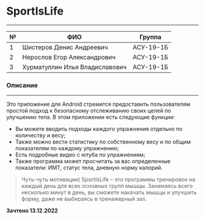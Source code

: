 # SportIsLife
---
| № | ФИО | Группа |
|-|-|-|
| 1 | Шистеров Денис Андреевич | АСУ-19-1Б |
| 2 | Нерослов Егор Александрович | АСУ-19-1Б |
| 3 | Хурматуллин Илья Владиславович | АСУ-19-1Б |
### Описание
---
Это приложение для Android стремится предоставить пользователям простой подход к безопасному отслеживанию своих целей по улучшению тела. 
В этом приложении есть следующие функции:
* Вы можете вводить подходы каждого упражнения отдельно по количеству и весу;
* Также можно вести статистику по собственному весу и по общим показателям по каждому упражнению;
* Есть подробные видео с ютуба по упражнениям;
* Также программа может просчитать за вас определенные показатели: ИМТ, статус тела, дневную норму калорий.

> Чуть-чуть мотивации) 
SportIsLife – это программы тренировок на каждый день для всех основных групп мышцы. Занимаясь всего несколько минут в день, вы сможете накачать мышцы и улучшить форму, даже не выбираясь в тренажерный зал.

**Зачтено 13.12.2022**
